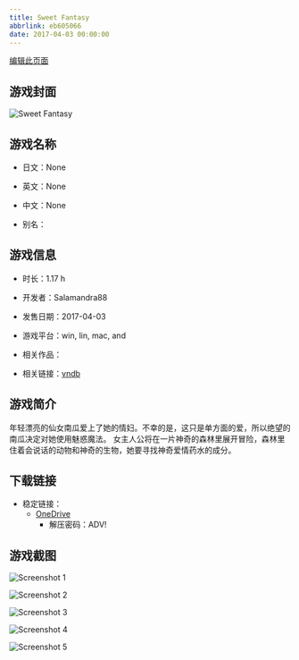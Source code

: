 ```yaml
---
title: Sweet Fantasy
abbrlink: eb605066
date: 2017-04-03 00:00:00
---
```

[编辑此页面](https://github.com/ACG-3/ADV3-source/blob/main/source/_posts/games/Sweet%20Fantasy.md)

## 游戏封面

![Sweet Fantasy](https://pan.timero.xyz/d/onedrive/img_lib_001/Sweet%20Fantasy_cover.avif)


## 游戏名称

- 日文：None
- 英文：None
- 中文：None

- 别名：


## 游戏信息

- 时长：1.17 h
- 开发者：Salamandra88
- 发售日期：2017-04-03
- 游戏平台：win, lin, mac, and
- 相关作品：

- 相关链接：[vndb](https://vndb.org/v21080)


## 游戏简介

年轻漂亮的仙女南瓜爱上了她的情妇。不幸的是，这只是单方面的爱，所以绝望的南瓜决定对她使用魅惑魔法。
女主人公将在一片神奇的森林里展开冒险，森林里住着会说话的动物和神奇的生物，她要寻找神奇爱情药水的成分。




## 下载链接

- 稳定链接：
    - [OneDrive](https://pan.timero.xyz/onedrive/adv_lib_001/Sweet%20Fantasy)
        - 解压密码：ADV!



## 游戏截图


![Screenshot 1](https://pan.timero.xyz/d/onedrive/img_lib_001/Sweet%20Fantasy_Screenshot_1.avif)

![Screenshot 2](https://pan.timero.xyz/d/onedrive/img_lib_001/Sweet%20Fantasy_Screenshot_2.avif)

![Screenshot 3](https://pan.timero.xyz/d/onedrive/img_lib_001/Sweet%20Fantasy_Screenshot_3.avif)

![Screenshot 4](https://pan.timero.xyz/d/onedrive/img_lib_001/Sweet%20Fantasy_Screenshot_4.avif)

![Screenshot 5](https://pan.timero.xyz/d/onedrive/img_lib_001/Sweet%20Fantasy_Screenshot_5.avif)

